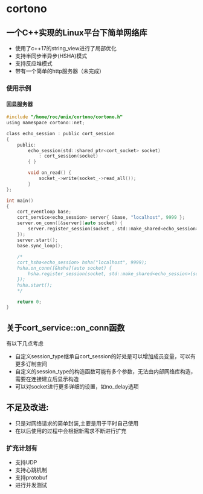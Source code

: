 # cortono

## 一个C++实现的Linux平台下简单网络库

* 使用了c++17的string_view进行了局部优化
* 支持半同步半异步(HSHA)模式
* 支持反应堆模式
* 带有一个简单的http服务器（未完成）


### 使用示例

#### 回显服务器

```c
#include "/home/roc/unix/cortono/cortono.h"
using namespace cortono::net;

class echo_session : public cort_session
{
    public:
        echo_session(std::shared_ptr<cort_socket> socket)
            : cort_session(socket)
        { }

        void on_read() {
            socket_->write(socket_->read_all());
        }
};

int main()
{
    cort_eventloop base;
    cort_service<echo_session> server{ &base, "localhost", 9999 };
    server.on_conn([&server](auto socket) {
        server.register_session(socket , std::make_shared<echo_session>(socket));
    });
    server.start();
    base.sync_loop();
    
    /*
    cort_hsha<echo_session> hsha("localhost", 9999);
    hsha.on_conn([&hsha](auto socket) {
        hsha.register_session(socket, std::make_shared<echo_session>(socket));
    });
    hsha.start(); 
    */

    return 0;
}
```

## 关于cort_service::on_conn函数

有以下几点考虑

* 自定义session_type继承自cort_session的好处是可以增加成员变量，可以有更多订制空间
* 自定义的session_type的构造函数可能有多个参数，无法由内部网络库构造，需要在连接建立后显示构造
* 可以对socket进行更多详细的设置，如no_delay选项


## 不足及改进:

* 只是对网络请求的简单封装,主要是用于平时自己使用
* 在以后使用的过程中会根据新需求不断进行扩充

### 扩充计划有

* 支持UDP
* 支持心跳机制
* 支持protobuf
* 进行并发测试
